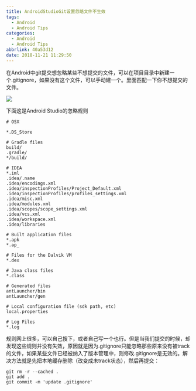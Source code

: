 ```yaml
---
title: AndroidStudioGit设置忽略文件不生效
tags:
  - Android
  - Android Tips
categories:
  - Android
  - Android Tips
abbrlink: 40a53d12
date: 2018-11-21 11:29:50
---
```


在Android中git提交想忽略某些不想提交的文件，可以在项目目录中新建一个.gitignore，如果没有这个文件，可以手动建一个。里面匹配一下你不想提交的文件。

![](https://ws1.sinaimg.cn/large/006tNbRwly1fxfj2qqj57j307w058aa8.jpg)

<!--more-->

下面这是Android Studio的忽略规则

```
# OSX

*.DS_Store

# Gradle files
build/
.gradle/
*/build/

# IDEA
*.iml
.idea/.name
.idea/encodings.xml
.idea/inspectionProfiles/Project_Default.xml
.idea/inspectionProfiles/profiles_settings.xml
.idea/misc.xml
.idea/modules.xml
.idea/scopes/scope_settings.xml
.idea/vcs.xml
.idea/workspace.xml
.idea/libraries

# Built application files
*.apk
*.ap_

# Files for the Dalvik VM
*.dex

# Java class files
*.class

# Generated files
antLauncher/bin
antLauncher/gen

# Local configuration file (sdk path, etc)
local.properties

# Log Files
*.log
```
规则网上很多，可以自己搜下，或者自己写一个也行。但是当我们提交的时候，却发现这些规则并没有失效，原因就是因为.gitignore只能忽略那些原来没有被track的文件，如果某些文件已经被纳入了版本管理中，则修改.gitignore是无效的。解决方法就是先把本地缓存删除（改变成未track状态），然后再提交：
```
git rm -r --cached .
git add .
git commit -m 'update .gitignore'
```